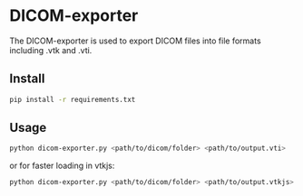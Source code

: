 # DICOM-exporter

The DICOM-exporter is used to export DICOM files into file formats including .vtk and .vti.

## Install

```sh
pip install -r requirements.txt
```

## Usage

```sh
python dicom-exporter.py <path/to/dicom/folder> <path/to/output.vti>
```

or for faster loading in vtkjs:

```sh
python dicom-exporter.py <path/to/dicom/folder> <path/to/output.vtkjs>
```
